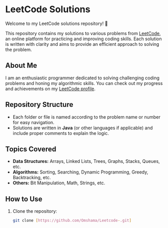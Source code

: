 # LeetCode Solutions

Welcome to my LeetCode solutions repository! 🎯

This repository contains my solutions to various problems from [LeetCode](https://leetcode.com), an online platform for practicing and improving coding skills. Each solution is written with clarity and aims to provide an efficient approach to solving the problem.

## About Me

I am an enthusiastic programmer dedicated to solving challenging coding problems and honing my algorithmic skills. You can check out my progress and achievements on my [LeetCode profile](https://leetcode.com/u/omshama328/).

## Repository Structure

- Each folder or file is named according to the problem name or number for easy navigation.
- Solutions are written in **Java** (or other languages if applicable) and include proper comments to explain the logic.

## Topics Covered

- **Data Structures:** Arrays, Linked Lists, Trees, Graphs, Stacks, Queues, etc.
- **Algorithms:** Sorting, Searching, Dynamic Programming, Greedy, Backtracking, etc.
- **Others:** Bit Manipulation, Math, Strings, etc.

## How to Use

1. Clone the repository:
   ```bash
   git clone [https://github.com/Omshama/Leetcode-.git]
